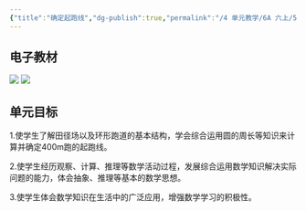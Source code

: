 ```yaml
---
{"title":"确定起跑线","dg-publish":true,"permalink":"/4 单元教学/6A 六上/5-1 确定起跑线/","dgPassFrontmatter":true,"noteIcon":""}
---
```



## 电子教材

<p class="grid-4">
	<img loading="lazy" decoding="async" src="https://book.pep.com.cn/1221001601141/files/mobile/84.jpg">
	<img loading="lazy" decoding="async" src="https://book.pep.com.cn/1221001601141/files/mobile/85.jpg">
</p>
	

## 单元目标

1.使学生了解田径场以及环形跑道的基本结构，学会综合运用圆的周长等知识来计算并确定400m跑的起跑线。

2.使学生经历观察、计算、推理等数学活动过程，发展综合运用数学知识解决实际问题的能力，体会抽象、推理等基本的数学思想。

3.使学生体会数学知识在生活中的广泛应用，增强数学学习的积极性。

